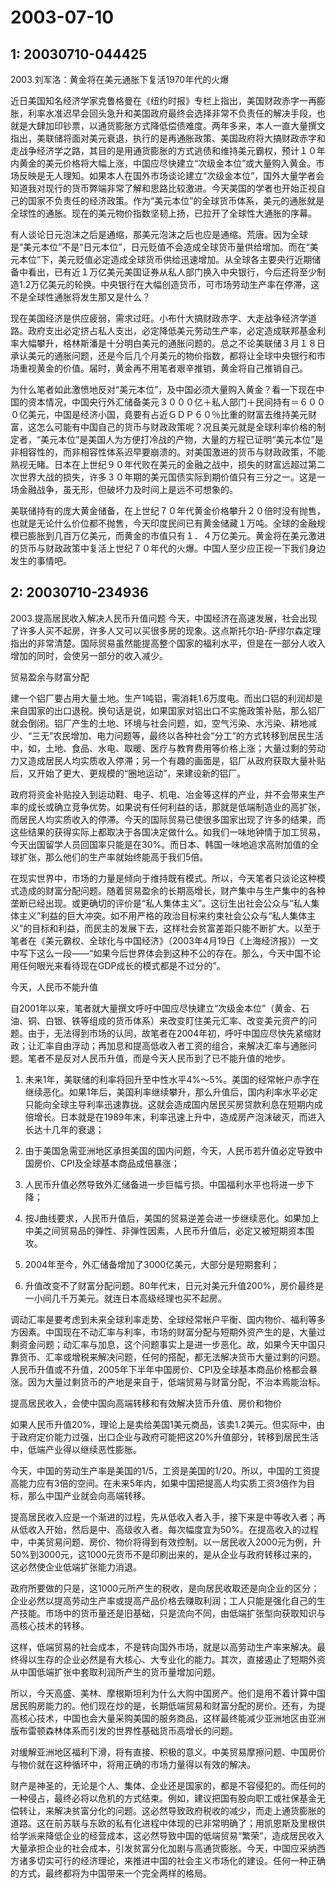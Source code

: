 # 2003-07-10

## 1: 20030710-044425

2003.刘军洛：黄金将在美元通胀下复活1970年代的火爆 

近日美国知名经济学家克鲁格曼在《纽约时报》专栏上指出，美国财政赤字一再膨胀，利率水准迟早会回头急升和美国政府最终会选择非常不负责任的解决手段，也就是大肆加印钞票，以通货膨胀方式降低偿债难度。两年多来，本人一直大量撰文指出，美联储将面对美元衰退，执行的是再通胀政策、美国政府将大搞财政赤字和走战争经济学之路，其目的是用通货膨胀的方式逃债和维持美元霸权，预计１０年内黄金的美元价格将大幅上涨，中国应尽快建立“次级金本位”或大量购入黄金。市场反映是无人理知。如果本人在国外市场谈论建立“次级金本位”，国外大量学者会知道我对现行的货币弊端非常了解和思路比较激进。今天美国的学者也开始正视自己的国家不负责任的经济政策。作为“美元本位”的全球货币体系，美元的通胀就是全球性的通胀。现在的美元物价指数坚韧上扬，已拉开了全球性大通胀的序幕。  

有人谈论日元泡沫之后是通缩，那美元泡沫之后也应是通缩。荒唐。因为全球是“美元本位”不是“日元本位”，日元贬值不会造成全球货币量供给增加。而在“美元本位”下，美元贬值必定造成全球货币供给迅速增加。从全球各主要央行近期储备中看出，已有近１万亿美元美国证券从私人部门换入中央银行，今后还将至少制造1.2万亿美元的轮换。中央银行在大幅创造货币，可市场劳动生产率在停滞，这不是全球性通胀将发生那又是什么？ 

现在美国经济是供应疲弱，需求过旺。小布什大搞财政赤字、大走战争经济学道路。政府支出必定挤占私人支出，必定降低美元劳动生产率，必定造成联邦基金利率大幅攀升，格林斯潘是十分明白美元的通胀问题的。总之不论美联储３月１８日承认美元的通胀问题，还是今后几个月美元的物价指数，都将让全球中央银行和市场重视黄金的价值。届时，黄金再不用笔者艰辛推销，黄金将自己推销自己。 

为什么笔者如此激愤地反对“美元本位”，及中国必须大量购入黄金？看一下现在中国的资本情况，中国央行外汇储备美元３０００亿＋私人部门＋民间持有＝６０００亿美元，中国是经济小国，竟要有占近ＧＤＰ６０％比重的财富去维持美元财富，这怎么可能有中国自己的货币与财政政策呢？况且美元就是全球利率价格的制定者，“美元本位”是美国人为方便打冷战的产物，大量的方程已证明“美元本位”是非相容性的，而非相容性体系迟早要崩溃的。对美国激进的货币与财政政策，不能熟视无睹。日本在上世纪９０年代败在美元的金融之战中，损失的财富远超过第二次世界大战的损失，许多３０年期的美元国债实际到期价值只有三分之一。这是一场金融战争，虽无形，但破坏力及时间上是远不可想象的。 

美联储持有的庞大黄金储备，在上世纪７０年代黄金价格攀升２０倍时没有抛售，也就是无论什么价位都不抛售，今天印度民间已有黄金储藏１万吨。全球的金融规模已膨胀到几百万亿美元，而黄金的市值只有１．４万亿美元。黄金将在美元激进的货币与财政政策中复活上世纪７０年代的火爆。中国人至少应正视一下我们身边发生的事情吧。

## 2: 20030710-234936

2003.提高居民收入解决人民币升值问题             今天，中国经济在高速发展，社会出现了许多人买不起房，许多人又可以买很多房的现象。这点斯托尔珀-萨缪尔森定理指出的非常清楚。国际贸易虽然能提高整个国家的福利水平，但是在一部分人收入增加的同时，会使另一部分的收入减少。  

贸易盈余与财富分配  

建一个铝厂要占用大量土地。生产1吨铝，需消耗1.6万度电。而出口铝的利润却是来自国家的出口退税。换句话是说，如果国家对铝出口不实施政策补贴，那么铝厂就会倒闭。铝厂产生的土地、环境与社会问题，如，空气污染、水污染、耕地减少、“三无”农民增加、电力问题等，最终以各种社会“分工”的方式转移到居民生活中，如，土地、食品、水电、取暖、医疗与教育费用等价格上涨；大量过剩的劳动力又造成居民人均实质收入停滞；另一个有趣的画面是，铝厂从政府获取大量补贴后，又开始了更大、更规模的“圈地运动”，来建设新的铝厂。  

政府将资金补贴投入到运动鞋、电子、机电、冶金等这样的产业，并不会带来生产率的成长或确立竞争优势。如果说有任何利益的话，那就是低端制造业的高扩张，而居民人均实质收入的停滞。今天的国际贸易已使很多国家出现了许多的结果，而这些结果的获得实际上都取决于各国决定做什么。如我们一味地钟情于加工贸易，今天出国留学人员回国率只能是在30%。而日本、韩国一味地追求高附加值的全球扩张，那么他们的生产率就始终能高于我们5倍。  

在现实世界中，市场的力量是倾向于维持既有模式。所以，今天笔者只谈论这种模式造成的财富分配问题。随着贸易盈余的长期高增长，财产集中与生产集中的各种垄断已经出现。或更确切的评价是“私人集体主义”。这衍生出社会公众与“私人集体主义”利益的巨大冲突。如不用严格的政治目标来约束社会公众与“私人集体主义”的目标和利益，而民主的发展下去，这样社会贫富差距只能不断扩大。以至于笔者在《美元霸权、全球化与中国经济》（2003年4月19日《上海经济报》）一文中写下这么一段――“如果今后世界体会到这种不公的存在。那么，今天中国不论用任何眼光来看待现在GDP成长的模式都是不过分的”。  

今天，人民币不能升值  

自2001年以来，笔者就大量撰文呼吁中国应尽快建立“次级金本位”（黄金、石油、铜、白银、铁等组成的货币体系）来改变盯住美元汇率、改变美元资产的问题。由于，无法得到市场的认同，故笔者在2004年初，呼吁中国应尽快先紧缩财政；让汇率自由浮动；再加息和提高低收入者工资的组合，来解决汇率与通胀问题。笔者不是反对人民币升值，而是今天人民币到了已不能升值的地步。  

1. 未来1年，美联储的利率将回升至中性水平4%～5%。美国的经常帐户赤字在继续恶化。如果1年后，美国利率继续攀升，那么升值后，国内利率水平必定只能向全球主导利率迅速靠拢。这就会造成国内居民买房贷款利息在短期内成倍增长。日本就是在1989年末，利率迅速上升中，造成房产泡沫破灭，而进入长达十几年的衰退；  

2. 由于美国急需亚洲地区承担美国的国内问题，今天，人民币若升值必定导致中国房价、CPI及全球基本商品成倍暴涨；  

3. 人民币升值必然导致外汇储备进一步巨幅亏损。中国福利水平也将进一步下降；  

4. 按J曲线要求，人民币升值后，美国的贸易逆差会进一步继续恶化。如果加上中美之间贸易品的弹性、非弹性因素，人民币升值后，必定又被短期资本围攻。  

5. 2004年至今，外汇储备增加了3000亿美元，大部分是短期套利；  

6. 升值改变不了财富分配问题。80年代末，日元对美元升值200%，房价最终是一小间几千万美元。就连日本高级经理也买不起房。  

调动汇率是要考虑到未来全球利率走势、全球经常帐户平衡、国内物价、福利等多方因素。中国现在不动汇率与利率，市场的财富分配与短期外资产生的是，大量过剩资金问题；动汇率与加息，这个问题事实上是进一步恶化。故，如果今天中国只靠货币、汇率或增税来解决问题，任何的搭配，都无法解决货币大量过剩的问题。人民币升值或不升值，2005年下半年中国房价、CPI及全球基本商品价格都会暴涨。因为大量过剩货币的产地是来自于，低端贸易与财富分配，不治本焉能治标。    

提高居民收入，会使中国向高端转移和有效解决货币升值、房价和物价  

如果人民币升值20%，理论上是卖给美国1美元商品，该卖1.2美元。但实际中，由于政府定价能力过强，出口企业与政府可能把这20%升值部分，转移到居民生活中，低端产业得以继续恶性膨胀。  

今天，中国的劳动生产率是美国的1/5，工资是美国的1/20。所以，中国的工资提高能力应有3倍的空间。在未来5年内，如果中国把提高人均实质工资3倍作为目标，那么中国产业就会向高端转移。  

提高居民收入应是一个渐进的过程，先从低收入者入手，接下来是中等收入者；再从低收入开始，然后是中、高级收入者。每次幅度宜为50%。在提高收入的过程中，中美贸易问题、房价、物价将得到有效控制。以一居民收入2000元为例，升50%到3000元，这1000元货币不是印刷出来的，是从企业与政府转移过来的，这必然使企业低端扩张能力消退。

政府所要做的只是，这1000元所产生的税收，是向居民收取还是向企业的区分；企业必然以提高劳动生产率或提高产品价格去赚取利润；工人只能是强化自己的生产技能。市场中的货币量还是旧基础，只是流向不同，由低端扩张型向获取知识与高核心技术的转移。

这样，低端贸易的社会成本，不是转向国外市场，就是以高劳动生产率来解决。最终得以生存的企业必然是有大核心、大专业化的能力。其次，直接遏止了短期外资从中国低端扩张中套取利润所产生的货币量增加问题。

所以，今天高盛、美林、摩根斯坦利为什么大购中国房产。他们是用不着计算中国居民购房能力的。他们现在炒的是，长期低端贸易和财富分配的房价。还有，为提高核心技术，中国也会大量采购美国的服务商品，这样最终能减少亚洲地区由亚洲版布雷顿森林体系而引发的世界性基础货币高增长的问题。

对缓解亚洲地区福利下滑，将有直接、积极的意义。中美贸易摩擦问题、中国房价与物价就在这种循环中，将用正确的市场力量得以有效的解决。

财产是神圣的，无论是个人、集体、企业还是国家的，都是不容侵犯的。而任何的一种侵占，最终必将以危机的方式结束。例如，建议把国有股向职工或社保基金无偿转让，来解决贫富分化的问题。这必然导致政府税收的减少，而走上通货膨胀的道路。这在前苏联与东欧的私有化进程中体现的已非常明确了；用凯恩斯及里根供给学派来降低企业的经营成本，这必然导致中国的低端贸易“繁荣”，造成居民收入大量承担企业的社会成本，引发贫富分化加剧与高通货膨胀。今天，中国应采纳西方诸多切实可行的经济理论，来推进中国的社会主义市场化的建设。任何一种正确的方式，最终都将为中国带来一个完全两样的格局。


